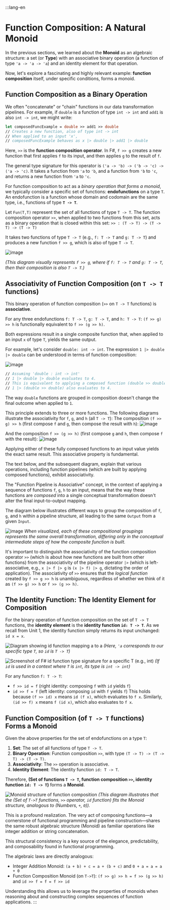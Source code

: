 :::lang-en

# Function Composition: A Natural Monoid

In the previous sections, we learned about the **Monoid** as an algebraic structure: a set (or **Type**) with an associative binary operation (a function of type `'a -> 'a -> 'a`) and an identity element for that operation. 

Now, let's explore a fascinating and highly relevant example: **function composition** itself, under specific conditions, forms a monoid.

## Function Composition as a Binary Operation

We often "concatenate" or "chain" functions in our data transformation pipelines. For example, if `double` is a function of type `int -> int` and `add1` is also `int -> int`, we might write:

```fsharp
let composedFuncExample = double >> add1 >> double 
// Creates a new function, also of type int -> int
// When applied to an input 'x', 
// composedFuncExample behaves as x |> double |> add1 |> double
```

Here, `>>` is the **function composition operator**. In F#, `f >> g` creates a new function that first applies `f` to its input, and then applies `g` to the result of `f`. 

The general type signature for this operator is `('a -> 'b) -> ('b -> 'c) -> ('a -> 'c)`. It takes a function from `'a` to `'b`, and a function from `'b` to `'c`, and returns a new function from `'a` to `'c`.

For function composition to act as a *binary operation that forms a monoid*, we typically consider a specific set of functions: **endofunctions** on a type `T`. An endofunction is a function whose domain and codomain are the same type, i.e., functions of type **`T -> T`**.

Let `Fun(T,T)` represent the set of all functions of type `T -> T`. The function composition operator `>>`, when applied to two functions from this set, acts as a binary operation that is closed within this set:
`>> : (T -> T) -> (T -> T) -> (T -> T)`

It takes two functions of type `T -> T` (e.g., `f: T -> T` and `g: T -> T`) and produces a new function `f >> g`, which is also of type `T -> T`.

![image](https://raw.githubusercontent.com/ken-okabe/web-images5/main/img_1744496329575.png)

*(This diagram visually represents `f >> g`, where if `f: T -> T` and `g: T -> T`, then their composition is also `T -> T`.)*

## Associativity of Function Composition (on `T -> T` functions)

This binary operation of function composition (`>>` on `T -> T` functions) is **associative**.

For any three endofunctions `f: T -> T`, `g: T -> T`, and `h: T -> T`:
`(f >> g) >> h` is functionally equivalent to `f >> (g >> h)`.

Both expressions result in a single composite function that, when applied to an input `x` of type `T`, yields the same output.

For example, let's consider `double: int -> int`. The expression `1 |> double |> double` can be understood in terms of function composition:

![image](https://raw.githubusercontent.com/ken-okabe/web-images5/main/img_1745411970807.png)

```fsharp
// Assuming 'double : int -> int'
// 1 |> double |> double evaluates to 4.
// This is equivalent to applying a composed function (double >> double) to 1:
// 1 |> (double >> double) also evaluates to 4.
```

The way `double` functions are grouped in composition doesn't change the final outcome when applied to `1`.

This principle extends to three or more functions. The following diagrams illustrate the associativity for `f`, `g`, and `h` (all `T -> T`):
The composition `(f >> g) >> h` (first compose `f` and `g`, then compose the result with `h`):
![image](https://raw.githubusercontent.com/ken-okabe/web-images5/main/img_1745413454234.png)

And the composition `f >> (g >> h)` (first compose `g` and `h`, then compose `f` with the result):
![image](https://raw.githubusercontent.com/ken-okabe/web-images5/main/img_1745413514862.png)

Applying either of these fully composed functions to an input value yields the exact same result. This associative property is fundamental.

The text below, and the subsequent diagram, explain that various operations, including function pipelines (which are built by applying composed functions), exhibit associativity.

The "Function Pipeline is Associative" concept, in the context of applying a sequence of functions `f`, `g`, `h` to an input, means that the way these functions are *composed* into a single conceptual transformation doesn't alter the final input-to-output mapping.

The diagram below illustrates different ways to group the composition of `f`, `g`, and `h` within a pipeline structure, all leading to the same `Output` from a given `Input`.

![image](https://raw.githubusercontent.com/ken-okabe/web-images5/main/img_1746181236237.png)
*When visualized, each of these compositional groupings represents the same overall transformation, differing only in the conceptual intermediate steps of how the composite function is built.*

It's important to distinguish the associativity of the function composition operator `>>` (which is about how new functions are built from other functions) from the associativity of the pipeline operator `|>` (which is left-associative, e.g., `x |> f |> g` is `(x |> f) |> g`, dictating the order of application). The associativity of `>>` ensures that the *logical function* created by `f >> g >> h` is unambiguous, regardless of whether we think of it as `(f >> g) >> h` or `f >> (g >> h)`.

## The Identity Function: The Identity Element for Composition

For the binary operation of function composition on the set of `T -> T` functions, the **identity element** is the **identity function `id: T -> T`**.
As we recall from Unit 1, the identity function simply returns its input unchanged: `id x = x`.

![Diagram showing id function mapping a to a](https://raw.githubusercontent.com/ken-okabe/web-images5/main/img_1744888983112.png)
*(Here, `'a` corresponds to our specific type `T`, so `id` is `T -> T`)*

![Screenshot of F# id function type signature for a specific T (e.g., int)](https://raw.githubusercontent.com/ken-okabe/web-images5/main/img_1744889000150.png)
*(If `id` is used in a context where `T` is `int`, its type is `int -> int`)*

For any function `f: T -> T`:

*   `f >> id = f` (right identity: composing `f` with `id` yields `f`)
*   `id >> f = f` (left identity: composing `id` with `f` yields `f`)
This holds because `(f >> id) x` means `id (f x)`, which evaluates to `f x`. Similarly, `(id >> f) x` means `f (id x)`, which also evaluates to `f x`.

## Function Composition (of `T -> T` functions) Forms a Monoid

Given the above properties for the set of endofunctions on a type `T`:

1.  **Set**: The set of all functions of type `T -> T`.
2.  **Binary Operation**: Function composition `>>`, with type `(T -> T) -> (T -> T) -> (T -> T)`.
3.  **Associativity**: The `>>` operation is associative.
4.  **Identity Element**: The identity function `id: T -> T`.

Therefore, **(Set of functions `T -> T`, function composition `>>`, identity function `id: T -> T`)** forms a **Monoid**.

![Monoid structure of function composition](https://raw.githubusercontent.com/ken-okabe/web-images5/main/img_1745414533607.png)
*(This diagram illustrates that the (Set of `T->T` functions, `>>` operator, `id` function) fits the Monoid structure, analogous to (Numbers, `+`, `0`)).*

This is a profound realization. The very act of composing functions—a cornerstone of functional programming and pipeline construction—shares the same robust algebraic structure (Monoid) as familiar operations like integer addition or string concatenation. 

This structural consistency is a key source of the elegance, predictability, and composability found in functional programming.

The algebraic laws are directly analogous:

*   Integer Addition Monoid: `(a + b) + c = a + (b + c)` and `0 + a = a = a + 0`
*   Function Composition Monoid (on `T->T`): `(f >> g) >> h = f >> (g >> h)` and `id >> f = f = f >> id`

Understanding this allows us to leverage the properties of monoids when reasoning about and constructing complex sequences of function applications.
:::